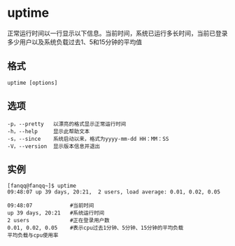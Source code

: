 # uptime

正常运行时间以一行显示以下信息。当前时间，系统已运行多长时间，当前已登录多少用户以及系统负载过去1、5和15分钟的平均值

## 格式

```shell
uptime [options]
```

## 选项

```shell
-p，--pretty   以漂亮的格式显示正常运行时间
-h，--help     显示此帮助文本
-s，--since    系统启动以来，格式为yyyy-mm-dd HH：MM：SS
-V，--version  显示版本信息并退出
```

## 实例

```shell
[fanqq@fanqq~]$ uptime 
09:48:07 up 39 days, 20:21,  2 users, load average: 0.01, 0.02, 0.05
 
09:48:07            #当前时间
up 39 days, 20:21   #系统运行时间
2 users             #正在登录用户数
0.01, 0.02, 0.05    #表示cpu过去1分钟、5分钟、15分钟的平均负载
平均负载与cpu使用率
```

